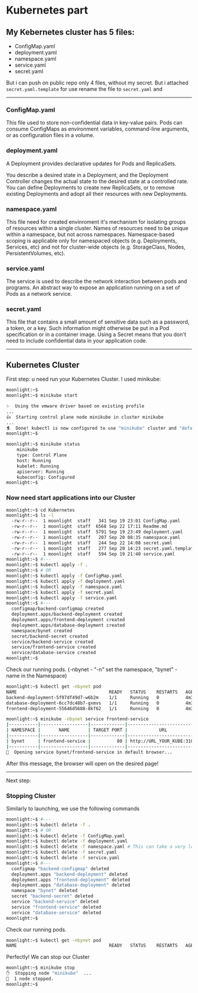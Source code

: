 # Kubernetes part



## My Kebernetes cluster has 5 files:
* ConfigMap.yaml
* deployment.yaml
* namespace.yaml
* service.yaml
* secret.yaml

But i can push on public repo only 4 files, without my secret. But i attached `secret.yaml.template` for use rename the file to `secret.yaml` and 


---
### **ConfigMap.yaml**
This file used to store non-confidential data in key-value pairs. Pods can consume ConfigMaps as environment variables, command-line arguments, or as configuration files in a volume.
 
### **deployment.yaml**
A Deployment provides declarative updates for Pods and ReplicaSets.

You describe a desired state in a Deployment, and the Deployment Controller changes the actual state to the desired state at a controlled rate. You can define Deployments to create new ReplicaSets, or to remove existing Deployments and adopt all their resources with new Deployments.


### **namespace.yaml**
This file need for created envinroment it's mechanism for isolating groups of resources within a single cluster. Names of resources need to be unique within a namespace, but not across namespaces. Namespace-based scoping is applicable only for namespaced objects (e.g. Deployments, Services, etc) and not for cluster-wide objects (e.g. StorageClass, Nodes, PersistentVolumes, etc).

### **service.yaml**
The service is used to describe the network interaction between pods and programs. An abstract way to expose an application running on a set of Pods as a network service.

### **secret.yaml**
This file that contains a small amount of sensitive data such as a password, a token, or a key. Such information might otherwise be put in a Pod specification or in a container image. Using a Secret means that you don't need to include confidential data in your application code.


---
## Kubernetes Cluster
First step: u need run your Kubernetes Cluster. I used minikube:

```bash
moonlight:~$ 
moonlight:~$ minikube start

✨  Using the vmware driver based on existing profile
...
👍  Starting control plane node minikube in cluster minikube
...
🏄  Done! kubectl is now configured to use "minikube" cluster and "default" namespace by default
moonlight:~$ 
```

``` bash
moonlight:~$ minikube status
    minikube
    type: Control Plane
    host: Running
    kubelet: Running
    apiserver: Running
    kubeconfig: Configured
moonlight:~$ 
```
### Now need start applications into our Cluster
``` bash
moonlight:~$ cd Kubernetes
moonlight:~$ ls -l
  -rw-r--r--  1 moonlight  staff   341 Sep 19 23:01 ConfigMap.yaml
  -rw-r--r--  1 moonlight  staff  6568 Sep 22 17:11 Readme.md
  -rw-r--r--  1 moonlight  staff  5791 Sep 19 23:49 deployment.yaml
  -rw-r--r--  1 moonlight  staff   207 Sep 20 08:35 namespace.yaml
  -rw-r--r--  1 moonlight  staff   244 Sep 22 14:08 secret.yaml
  -rw-r--r--  1 moonlight  staff   277 Sep 20 14:23 secret.yaml.template
  -rw-r--r--  1 moonlight  staff   594 Sep 19 21:40 service.yaml
moonlight:~$ #---
moonlight:~$ kubectl apply -f . 
moonlight:~$ # OR
moonlight:~$ kubectl apply -f ConfigMap.yaml
moonlight:~$ kubectl apply -f deployment.yaml
moonlight:~$ kubectl apply -f namespace.yaml
moonlight:~$ kubectl apply -f secret.yaml
moonlight:~$ kubectl apply -f service.yaml
moonlight:~$ #---
  configmap/backend-configmap created
  deployment.apps/backend-deployment created
  deployment.apps/frontend-deployment created
  deployment.apps/database-deployment created
  namespace/bynet created
  secret/backend-secret created
  service/backend-service created
  service/frontend-service created
  service/database-service created
moonlight:~$ 
```
Check our running pods. (-nbynet - "-n" set the namespace, "bynet" - name in the Namespace)
``` bash
moonlight:~$ kubectl get -nbynet pod
NAME                                   READY   STATUS    RESTARTS   AGE
backend-deployment-5f97df49d7-w6b2m    1/1     Running   0          4m36s
database-deployment-6cc7dc48b7-gxmvs   1/1     Running   0          4m36s
frontend-deployment-55646d5688-8kf62   1/1     Running   0          4m36s
```
```bash
moonlight:~$ minikube -nbynet service frontend-service
|-----------|------------------|-------------|----------------------------|
| NAMESPACE |       NAME       | TARGET PORT |            URL             |
|-----------|------------------|-------------|----------------------------|
| bynet     | frontend-service |          80 | http://URL_YOUR_KUBE:31001 |
|-----------|------------------|-------------|----------------------------|
🎉  Opening service bynet/frontend-service in default browser...

```
After this message, the browser will open on the desired page!

---

Next step:
### Stopping Cluster
Similarly to launching, we use the following commands

``` bash
moonlight:~$ #---
moonlight:~$ kubectl delete -f . 
moonlight:~$ # OR
moonlight:~$ kubectl delete -f ConfigMap.yaml
moonlight:~$ kubectl delete -f deployment.yaml
moonlight:~$ kubectl delete -f namespace.yaml # This can take a very long time (don't recomend!)
moonlight:~$ kubectl delete -f secret.yaml
moonlight:~$ kubectl delete -f service.yaml
moonlight:~$ #---
  configmap "backend-configmap" deleted
  deployment.apps "backend-deployment" deleted
  deployment.apps "frontend-deployment" deleted
  deployment.apps "database-deployment" deleted
  namespace "bynet" deleted
  secret "backend-secret" deleted
  service "backend-service" deleted
  service "frontend-service" deleted
  service "database-service" deleted
moonlight:~$ 
```
Check our running pods.
``` bash
moonlight:~$ kubectl get -nbynet pod
NAME                                   READY   STATUS    RESTARTS   AGE
```
Perfectly! We can stop our Cluster
```bash
moonlight:~$ minikube stop
✋  Stopping node "minikube"  ...
🛑  1 node stopped.
moonlight:~$ 
```
